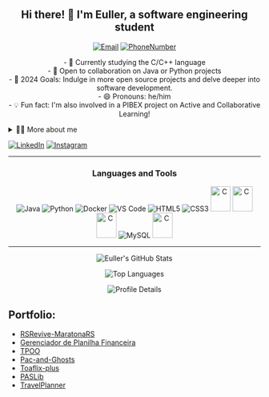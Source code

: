 <h2 align="center">Hi there! 👋 I'm Euller, a software engineering student</h2>

<p align="center">
  <a href="mailto:euller2005@gmail.com"><img src="https://img.shields.io/badge/Email-euller2005@gmail.com-purple" alt="Email"></a>
  <a href="https://criarmeulink.com.br/u/1718588884"><img src="https://img.shields.io/badge/Contact-+55_(61)991131654-blue" alt="PhoneNumber"></a>
</p>
<p align="center">
- 🌱 Currently studying the C/C++ language<br/>
- 👯 Open to collaboration on Java or Python projects<br/>
- 🥅 2024 Goals: Indulge in more open source projects and delve deeper into software development.<br/>
- 😄 Pronouns: he/him<br/>
- 💡 Fun fact: I'm also involved in a PIBEX project on Active and Collaborative Learning!<br/>
<details>
  <summary>👨‍💻 More about me</summary>

  - 💬 I am 19 years old, currently living in Brazil. I have an intermediate level in English and have experience with Java, JavaServer Pages, MySQL, Database, Python, C, Data Analysis, Data, Docker, HTML and CSS.

  - ⚡ I enjoy reading, whether it's a good book or manga, as well as watching movies and playing games! I believe that our personal interests contribute to a more refined perception of things and problem-solving.
</details>


[![LinkedIn](https://img.shields.io/badge/LinkedIn-0077B5?style=for-the-badge&logo=linkedin&logoColor=white)](https://www.linkedin.com/in/euller-j%C3%BAlio-002572287/)
[![Instagram](https://img.shields.io/badge/Instagram-E4405F?style=for-the-badge&logo=instagram&logoColor=white)](https://www.instagram.com/potatoyz1/)

---

<h3 align="center">Languages and Tools</h3>

<p align="center">
  <img src="https://img.icons8.com/color/48/000000/java-coffee-cup-logo.png" alt="Java"/>
  <img src="https://img.icons8.com/color/48/000000/python.png" alt="Python"/>
  <img src="https://img.icons8.com/color/48/000000/docker.png" alt="Docker"/>
  <img src="https://img.icons8.com/color/48/000000/visual-studio-code-2019.png" alt="VS Code"/>
  <img src="https://img.icons8.com/color/48/000000/html-5.png" alt="HTML5"/>
  <img src="https://img.icons8.com/color/48/000000/css3.png" alt="CSS3"/>
  <img alt="C" height="50" width="40" src="https://cdn.jsdelivr.net/gh/devicons/devicon/icons/c/c-original.svg">
  <img alt="C "height="50" width="40" src="https://uxwing.com/wp-content/themes/uxwing/download/brands-and-social-media/postman-icon.png" alt="Postman"/>
  <img alt="C "height="50" width="40" src="https://img.icons8.com/?size=100&id=QFcVqyh6lBh6&format=png&color=000000" alt="Apache"/>
  <img src="https://img.icons8.com/color/48/000000/mysql-logo.png" alt="MySQL"/>
  <img alt="C "height="50" width="40" src="https://img.icons8.com/?size=100&id=20906&format=png&color=000000" alt="Git"/>
  
  

  
</p>

---

<p align="center">
  <img src="https://github-readme-stats.vercel.app/api?username=potatoyz908&show_icons=true&theme=algolia" alt="Euller's GitHub Stats">
</p>

<p align="center">
  <img src="https://github-readme-stats.vercel.app/api/top-langs/?username=potatoyz908&theme=algolia&layout=compact" alt="Top Languages">
</p>

<p align="center">
  <img src="http://github-profile-summary-cards.vercel.app/api/cards/profile-details?username=potatoyz908&theme=algolia" alt="Profile Details">
</p>

## Portfolio:
- [RSRevive-MaratonaRS](https://github.com/moonshinerd/RSRevive-MaratonaRS.git)
- [Gerenciador de Planilha Financeira](https://github.com/Potatoyz908/Gerenciador-de-Planilha-Financeira)
- [TPOO](https://github.com/TiagoBalieiro/TP-Orientacao-a-Objetos)
- [Pac-and-Ghosts](https://github.com/Potatoyz908/C-Pratice.git)
- [Toaflix-plus](https://github.com/Potatoyz908/Toaflix-plus.git)
- [PASLib](https://github.com/Potatoyz908/Paslib.git)
- [TravelPlanner](https://github.com/Potatoyz908/TravelPlanner)
